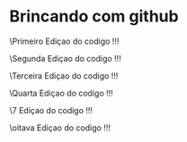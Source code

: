 # Brincando com github

\\Primeiro Ediçao do codigo !!!

\\Segunda  Ediçao do codigo !!!

\\Terceira Ediçao do codigo !!!

\\Quarta   Ediçao do codigo !!!

\\7 Ediçao do codigo !!!



\\oitava Ediçao do codigo !!! 
